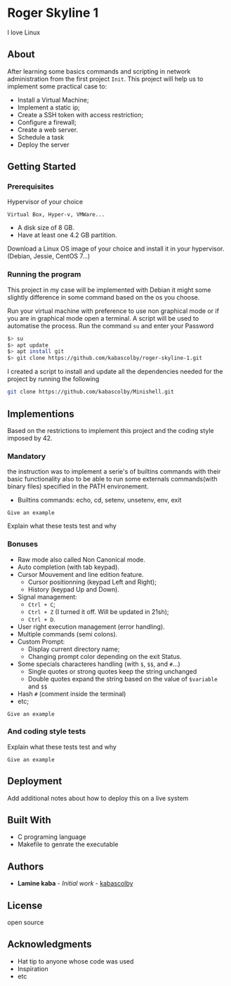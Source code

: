 # Roger Skyline 1

I love Linux

## About

After learning some basics commands and scripting in network administration
from the first project `Init`.
This project will help us to implement some practical case to:

- Install a Virtual Machine;
- Implement a static ip;
- Create a SSH token with access restriction;
- Configure a firewall;
- Create a web server.
- Schedule a task
- Deploy the server

## Getting Started

### Prerequisites

Hypervisor of your choice

```text
Virtual Box, Hyper-v, VMWare...
```

- A disk size of 8 GB.
- Have at least one 4.2 GB partition.

Download a Linux OS image of your choice and install it in your hypervisor.
(Debian, Jessie, CentOS 7...)

### Running the program

This project in my case will be implemented with Debian it might some
slightly difference in some command based on the os you choose.

Run your virtual machine with preference to use non graphical mode or
if you are in graphical mode open a terminal. A script will be used to
automatise the process.
Run the command `su` and enter your Password

```bash
$> su
$> apt update
$> apt install git
$> git clone https://github.com/kabascolby/roger-skyline-1.git
```

I created a script to install and update all the dependencies needed for
the project by running the following

```bash
git clone https://github.com/kabascolby/Minishell.git
```

## Implementions

Based on the restrictions to implement this project
and the coding style imposed by 42.

### Mandatory

the instruction was to implement a serie's of builtins commands
with their basic functionality also to be able to run some
externals commands(with binary files) specified in the PATH environement.

- Builtins commands: echo, cd, setenv, unsetenv, env, exit

```
Give an example
```

Explain what these tests test and why

### Bonuses

- Raw mode also called Non Canonical mode.
- Auto completion (with tab keypad).
- Cursor Mouvement and line edition feature.
  - Cursor positionning (keypad Left and Right);
  - History (keypad Up and Down).
- Signal management:
  - `Ctrl + C`;
  - `Ctrl + Z` (I turned it off. Will be updated in 21sh);
  - `Ctrl + D`.
- User right execution management (error handling).
- Multiple commands (semi colons).
- Custom Prompt:
  - Display current directory name;
  - Changing prompt color depending on the exit Status.
- Some specials characteres handling (with `$`, `$$`, and `#`...)
  - Single quotes or strong quotes keep the string unchanged
  - Double quotes expand the string based on the value of `$variable` and `$$`
- Hash `#` (comment inside the terminal)
- etc;

```
Give an example
```

### And coding style tests

Explain what these tests test and why

```
Give an example
```

## Deployment

Add additional notes about how to deploy this on a live system

## Built With

- C programing language
- Makefile to genrate the executable

## Authors

- **Lamine kaba** - _Initial work_ - [kabascolby](https://github.com/kabascolby)

## License

open source

## Acknowledgments

- Hat tip to anyone whose code was used
- Inspiration
- etc
